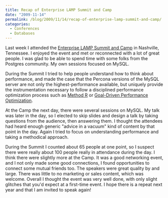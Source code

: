 ```yaml
---
title: Recap of Enterprise LAMP Summit and Camp
date: "2009-11-14"
permalink: /blog/2009/11/14/recap-of-enterprise-lamp-summit-and-camp/
categories:
  - Conferences
  - Databases
---
```

Last week I attended the [Enterprise LAMP Summit and Camp][1] in Nashville, Tennessee. I enjoyed the event and met or reconnected with a lot of great people. I was glad to be able to spend time with some folks from the Postgres community. My own sessions focused on MySQL.

During the Summit I tried to help people understand how to think about performance, and made the case that the Percona versions of the MySQL server are not only the highest-performance available, but uniquely provide the instrumentation necessary to follow a disciplined performance optimization process such as [Method R][2] or [Goal-Driven Performance Optimization][3].

At the Camp the next day, there were several sessions on MySQL. My talk was later in the day, so I elected to skip slides and design a talk by taking questions from the audience, then answering them. I thought the attendees had heard enough generic "advice in a vacuum" kind of content by that point in the day. Again I tried to focus on understanding performance and taking a methodical approach.

During the Summit I counted about 65 people at one point, so I suspect there were really about 100 people really in attendance during the day. I think there were slightly more at the Camp. It was a good networking event, and I not only made some good connections, I found opportunities to connect some mutual friends too. The speakers were great quality by and large. There was little to no marketing or sales content, which was welcome. Overall I thought the event was very well done, with only slight glitches that you'd expect at a first-time event. I hope there is a repeat next year and that I am invited to speak again!

 [1]: http://enterpriselamp.org/
 [2]: http://www.method-r.com/
 [3]: http://en.oreilly.com/oscon2009/public/schedule/detail/7936
